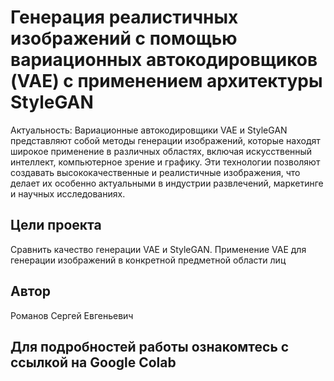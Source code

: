 # Генерация реалистичных изображений с помощью вариационных автокодировщиков (VAE) с применением архитектуры StyleGAN

Актуальность: Вариационные автокодировщики VAE и StyleGAN представляют собой методы генерации изображений, которые находят широкое применение в различных областях, включая искусственный интеллект, компьютерное зрение и графику. Эти технологии позволяют создавать высококачественные и реалистичные изображения, что делает их особенно актуальными в индустрии развлечений, маркетинге и научных исследованиях.

## Цели проекта

Сравнить качество генерации VAE и StyleGAN. Применение VAE для генерации изображений в конкретной предметной области лиц

## Автор

Романов Сергей Евгеньевич

## Для подробностей работы ознакомтесь с ссылкой на Google Colab
